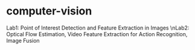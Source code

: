 # computer-vision
Lab1: Point of Interest Detection and Feature Extraction in Images
\nLab2: Optical Flow Estimation, Video Feature Extraction for Action Recognition, Image Fusion
